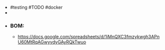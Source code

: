 - #testing #TODO #docker
-
- ### BOM:
	- https://docs.google.com/spreadsheets/d/1iMnQXC3fmzykwgh3APnU60MtRqAGwyvdyGAyRQkTwuo